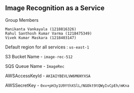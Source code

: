 ## Image Recognition as a Service

Group Members
```
Manikanta Vankayala (1218816326) 
Rahul Santhosh Kumar Varma (1218475349)
Vivek Kumar Maskara (1218403147)
```

Default region for all services : `us-east-1`

S3 Bucket Name - `image-rec-512`

SQS Queue Name - `ImageRec`

AWSAccessKeyId - `AKIAIYBEVLVW6M6NYXSA`

AWSSecretKey - `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`
